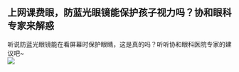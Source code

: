 ## 上网课费眼，防蓝光眼镜能保护孩子视力吗？协和眼科专家来解惑  
听说防蓝光眼镜能在看屏幕时保护眼睛，这是真的吗？听听协和眼科医院专家的建议吧~  
![](http://cdncms.v-keep.cn/wp-content/uploads/2020/05/u1171586174348632286fm15gp0.jpg)  
